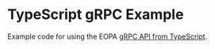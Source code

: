 # TypeScript gRPC Example

Example code for using the EOPA [gRPC API from TypeScript](https://docs.styra.com/sdk/typescript/grpc).
